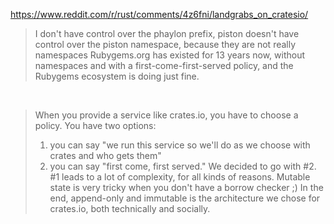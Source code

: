 https://www.reddit.com/r/rust/comments/4z6fni/landgrabs_on_cratesio/

> I don't have control over the phaylon prefix, piston doesn't have control over the piston namespace, because they are not really namespaces
> Rubygems.org has existed for 13 years now, without namespaces and with a first-come-first-served policy, and the Rubygems ecosystem is doing just fine.

<br>

> When you provide a service like crates.io, you have to choose a policy. You have two options:
> 1. you can say "we run this service so we'll do as we choose with crates and who gets them"
> 2. you can say "first come, first served."
> We decided to go with \#2. \#1 leads to a lot of complexity, for all kinds of reasons. Mutable state is very tricky when you don't have a borrow checker ;)
> In the end, append-only and immutable is the architecture we chose for crates.io, both technically and socially.
